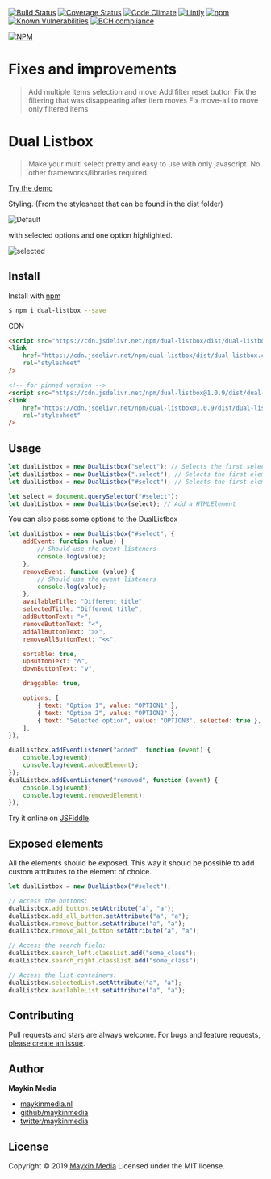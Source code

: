 [![Build Status](https://travis-ci.org/maykinmedia/dual-listbox.svg?branch=master)](https://travis-ci.org/maykinmedia/dual-listbox)
[![Coverage Status](https://coveralls.io/repos/github/maykinmedia/dual-listbox/badge.svg?branch=master)](https://coveralls.io/github/maykinmedia/dual-listbox?branch=master)
[![Code Climate](https://codeclimate.com/github/maykinmedia/dual-listbox/badges/gpa.svg)](https://codeclimate.com/github/maykinmedia/dual-listbox)
[![Lintly](https://lintly.com/gh/maykinmedia/dual-listbox/badge.svg)](https://lintly.com/gh/maykinmedia/dual-listbox/)
[![npm](https://img.shields.io/npm/dw/dual-listbox.svg)](https://github.com/maykinmedia/dual-listbox)
[![Known Vulnerabilities](https://snyk.io/test/github/maykinmedia/dual-listbox/badge.svg)](https://snyk.io/test/github/maykinmedia/dual-listbox)
[![BCH compliance](https://bettercodehub.com/edge/badge/maykinmedia/dual-listbox?branch=master)](https://bettercodehub.com/)

[![NPM](https://nodei.co/npm/dual-listbox.png?downloads=true&downloadRank=true&stars=true)](https://nodei.co/npm/dual-listbox/)

# Fixes and improvements
> Add multiple items selection and move
> Add filter reset button
> Fix the filtering that was disappearing after item moves
> Fix move-all to move only filtered items

# Dual Listbox

> Make your multi select pretty and easy to use with only javascript. No other frameworks/libraries required.

[Try the demo](https://maykinmedia.github.io/dual-listbox/)

Styling. (From the stylesheet that can be found in the dist folder)

![Default](screenshots/select1.png)

with selected options and one option highlighted.

![selected](screenshots/select2.png)

## Install

Install with [npm](https://www.npmjs.com/)

```sh
$ npm i dual-listbox --save
```

CDN

```html
<script src="https://cdn.jsdelivr.net/npm/dual-listbox/dist/dual-listbox.min.js"></script>
<link
    href="https://cdn.jsdelivr.net/npm/dual-listbox/dist/dual-listbox.css"
    rel="stylesheet"
/>

<!-- for pinned version -->
<script src="https://cdn.jsdelivr.net/npm/dual-listbox@1.0.9/dist/dual-listbox.min.js"></script>
<link
    href="https://cdn.jsdelivr.net/npm/dual-listbox@1.0.9/dist/dual-listbox.css"
    rel="stylesheet"
/>
```

## Usage

```javascript
let dualListbox = new DualListbox("select"); // Selects the first selectbox on the page.
let dualListbox = new DualListbox(".select"); // Selects the first element with the class 'select'
let dualListbox = new DualListbox("#select"); // Selects the first element with the id 'select'

let select = document.querySelector("#select");
let dualListbox = new DualListbox(select); // Add a HTMLElement
```

You can also pass some options to the DualListbox

```javascript
let dualListbox = new DualListbox("#select", {
    addEvent: function (value) {
        // Should use the event listeners
        console.log(value);
    },
    removeEvent: function (value) {
        // Should use the event listeners
        console.log(value);
    },
    availableTitle: "Different title",
    selectedTitle: "Different title",
    addButtonText: ">",
    removeButtonText: "<",
    addAllButtonText: ">>",
    removeAllButtonText: "<<",

    sortable: true,
    upButtonText: "ᐱ",
    downButtonText: "ᐯ",

    draggable: true,

    options: [
        { text: "Option 1", value: "OPTION1" },
        { text: "Option 2", value: "OPTION2" },
        { text: "Selected option", value: "OPTION3", selected: true },
    ],
});

dualListbox.addEventListener("added", function (event) {
    console.log(event);
    console.log(event.addedElement);
});
dualListbox.addEventListener("removed", function (event) {
    console.log(event);
    console.log(event.removedElement);
});
```

Try it online on [JSFiddle](https://jsfiddle.net/pn2zcwre/3/).

## Exposed elements

All the elements should be exposed. This way it should be possible to add custom attributes to the element of choice.

```javascript
let dualListbox = new DualListbox("#select");

// Access the buttons:
dualListbox.add_button.setAttribute("a", "a");
dualListbox.add_all_button.setAttribute("a", "a");
dualListbox.remove_button.setAttribute("a", "a");
dualListbox.remove_all_button.setAttribute("a", "a");

// Access the search field:
dualListbox.search_left.classList.add("some_class");
dualListbox.search_right.classList.add("some_class");

// Access the list containers:
dualListbox.selectedList.setAttribute("a", "a");
dualListbox.availableList.setAttribute("a", "a");
```

## Contributing

Pull requests and stars are always welcome. For bugs and feature requests, [please create an issue](https://github.com/maykinmedia/dual-listbox/issues).

## Author

**Maykin Media**

-   [maykinmedia.nl](https://www.maykinmedia.nl/)
-   [github/maykinmedia](https://github.com/maykinmedia)
-   [twitter/maykinmedia](http://twitter.com/maykinmedia)

## License

Copyright © 2019 [Maykin Media](https://www.maykinmedia.nl/)
Licensed under the MIT license.
